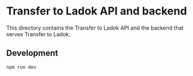 # Transfer to Ladok API and backend

This directory contains the Transfer to Ladok API and the backend that serves Transfer to Ladok.

## Development

```
npm run dev
```
